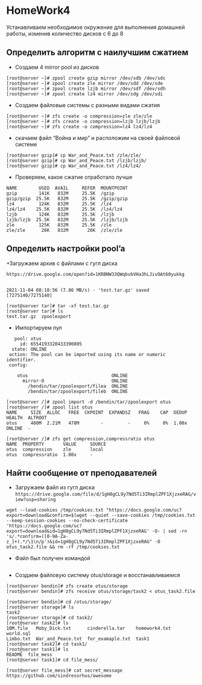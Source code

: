 # HomeWork4

Устанавливаем необходимое окружение для выполнения домашней работы, изменив количество дисков с 6 до 8

## Определить алгоритм с наилучшим сжатием

+ Создаем 4 mirror pool из дисков 

```[vagrant@server ~]$ sudo -i
[root@server ~]# zpool create gzip mirror /dev/sdb /dev/sdc
[root@server ~]# zpool create zle mirror /dev/sdd /dev/sde
[root@server ~]# zpool create lzjb mirror /dev/sdf /dev/sdh
[root@server ~]# zpool create lz4 mirror /dev/sdg /dev/sdi
```
+ Создаем файловые системы с разными видами сжатия

```[root@server ~]# zfs create -o compression=gzip gzip/gzip
[root@server ~]# zfs create -o compression=zle zle/zle
[root@server ~]# zfs create -o compression=lzjb lzjb/lzjb
[root@server ~]# zfs create -o compression=lz4 lz4/lz4
```

+ скачаем файл “Война и мир” и расположим на своей файловой системе

```[root@server gzip]# wget -o War_and_Peace.txt http://www.gutenberg.org/ebooks/2600.txt.utf-8
[root@server gzip]# cp War_and_Peace.txt /zle/zle/
[root@server gzip]# cp War_and_Peace.txt /lzjb/lzjb/
[root@server gzip]# cp War_and_Peace.txt /lz4/lz4/
```
+ Проверяем, какое сжатие отработало лучше

```[root@server gzip]# zfs list
NAME        USED  AVAIL     REFER  MOUNTPOINT
gzip        141K   832M     25.5K  /gzip
gzip/gzip  25.5K   832M     25.5K  /gzip/gzip
lz4         124K   832M     25.5K  /lz4
lz4/lz4    25.5K   832M     25.5K  /lz4/lz4
lzjb        124K   832M     25.5K  /lzjb
lzjb/lzjb  25.5K   832M     25.5K  /lzjb/lzjb
zle         125K   832M     25.5K  /zle
zle/zle      26K   832M       26K  /zle/zle
```

## Определить настройки pool’a

+Загружаем архив с файлами с гугл диска 

``` https://drive.google.com/open?id=1KRBNW33QWqbvbVHa3hLJivOAt60yukkg ```

```[root@server tar]# wget --load-cookies /tmp/cookies.txt "https://docs.google.com/uc?export=download&confirm=$(wget --quiet --save-cookies /tmp/cookies.txt --keep-session-cookies --no-check-certificate 'https://docs.google.com/uc?export=download&id=1KRBNW33QWqbvbVHa3hLJivOAt60yukkg' -O- | sed -rn 's/.*confirm=([0-9A-Za-z_]+).*/\1\n/p')&id=1KRBNW33QWqbvbVHa3hLJivOAt60yukkg" -O test.tar.gz && rm -rf /tmp/cookies.txt

2021-11-04 08:18:56 (7.86 MB/s) - 'test.tar.gz' saved [7275140/7275140]

[root@server tar]# tar -xf test.tar.gz 
[root@server tar]# ls
test.tar.gz  zpoolexport
```

+ Импортируем пул

```[root@server tar]# zpool import -d ${PWD}/zpoolexport
   pool: otus
     id: 6554193320433390805
  state: ONLINE
 action: The pool can be imported using its name or numeric identifier.
 config:

	otus                               ONLINE
	  mirror-0                         ONLINE
	    /bendin/tar/zpoolexport/filea  ONLINE
	    /bendin/tar/zpoolexport/fileb  ONLINE
```

```
[root@server /]# zpool import -d /bendin/tar/zpoolexport otus
[root@server /]# zpool list otus
NAME     SIZE  ALLOC   FREE  CKPOINT  EXPANDSZ   FRAG    CAP  DEDUP    HEALTH  ALTROOT
otus     480M  2.21M   478M        -         -     0%     0%  1.00x    ONLINE  -

[root@server /]# zfs get compression,compressratio otus
NAME  PROPERTY       VALUE     SOURCE
otus  compression    zle       local
otus  compressratio  1.00x     -
```

## Найти сообщение от преподавателей 

+ Загружаем файл из гугл диска 
```https://drive.google.com/file/d/1gH8gCL9y7Nd5Ti3IRmplZPF1XjzxeRAG/view?usp=sharing``` 

```
wget --load-cookies /tmp/cookies.txt "https://docs.google.com/uc?export=download&confirm=$(wget --quiet --save-cookies /tmp/cookies.txt --keep-session-cookies --no-check-certificate 'https://docs.google.com/uc?export=download&id=1gH8gCL9y7Nd5Ti3IRmplZPF1XjzxeRAG' -O- | sed -rn 's/.*confirm=([0-9A-Za-z_]+).*/\1\n/p')&id=1gH8gCL9y7Nd5Ti3IRmplZPF1XjzxeRAG" -O otus_task2.file && rm -rf /tmp/cookies.txt
```

+ Файл был получен командой
```zfs send otus/storage@task2 > otus_task2.file
```

+ Создаем файловую систему otus/storage и восстанавливаемся
```
[root@server bendin]# zfs create otus/storage
[root@server bendin]# zfs receive otus/storage/task2 < otus_task2.file

[root@server bendin]# cd /otus/storage/
[root@server storage]# ls
task2
[root@server storage]# cd task2/
[root@server task2]# ls
10M.file   Moby_Dick.txt      cinderella.tar    homework4.txt  world.sql
Limbo.txt  War_and_Peace.txt  for_examaple.txt  task1
[root@server task2]# cd task1/
[root@server task1]# ls
README  file_mess
[root@server task1]# cd file_mess/

[root@server file_mess]# cat secret_message 
https://github.com/sindresorhus/awesome
```








